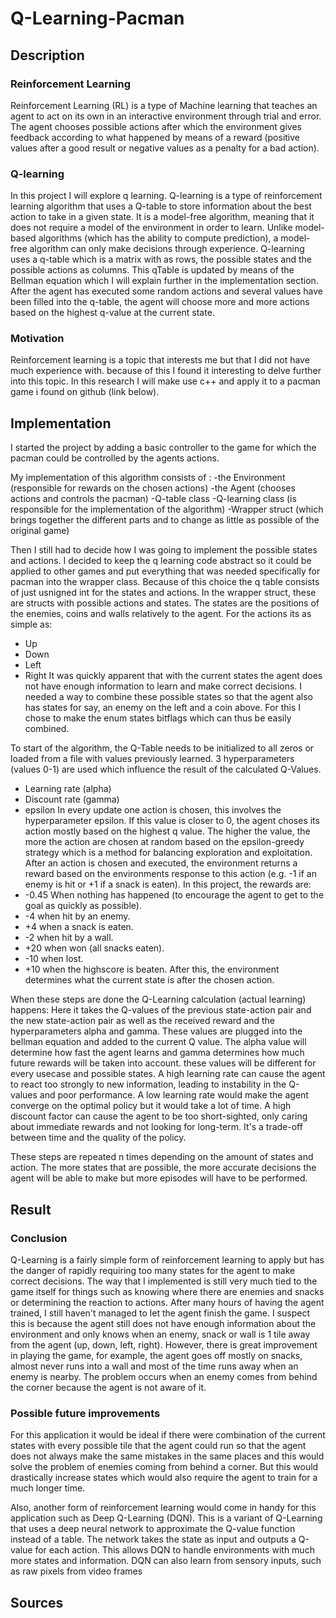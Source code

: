 # Q-Learning-Pacman


## Description

### Reinforcement Learning

Reinforcement Learning (RL) is a type of Machine learning that teaches an agent to act on its own in an interactive environment through trial and error.
The agent chooses possible actions after which the environment gives feedback according to what happened by means of a reward (positive values after a good result or negative values as a penalty for a bad action).

### Q-learning

In this project I will explore q learning.
Q-learning is a type of reinforcement learning algorithm that uses a Q-table to store information about the best action to take in a given state. 
It is a model-free algorithm, meaning that it does not require a model of the environment in order to learn.
Unlike model-based algorithms (which has the ability to compute prediction), a model-free algorithm can only make decisions through experience.
Q-learning uses a q-table which is a matrix with as rows, the possible states and the possible actions as columns.
This qTable is updated by means of the Bellman equation which I will explain further in the implementation section.
After the agent has executed some random actions and several values have been filled into the q-table, the agent will choose more and more actions based on the highest q-value at the current state.

### Motivation

Reinforcement learning is a topic that interests me but that I did not have much experience with. 
because of this I found it interesting to delve further into this topic.
In this research I will make use c++ and apply it to a pacman game i found on github (link below).

## Implementation

I started the project by adding a basic controller to the game for which the pacman could be controlled by the agents actions.

My implementation of this algorithm consists of :
-the Environment (responsible for rewards on the chosen actions)
-the Agent (chooses actions and controls the pacman)
-Q-table class
-Q-learning class (is responsible for the implementation of the algorithm)
-Wrapper struct (which brings together the different parts and to change as little as possible of the original game)

Then I still had to decide how I was going to implement the possible states and actions.
I decided to keep the q learning code abstract so it could be applied to other games and put everything that was needed specifically for pacman into the wrapper class.
Because of this choice the q table consists of just usnigned int for the states and actions.
In the wrapper struct, these are structs with possible actions and states.
The states are the positions of the enemies, coins and walls relatively to the agent.
For the actions its as simple as:
* Up
* Down
* Left
* Right
It was quickly apparent that with the current states the agent does not have enough information to learn and make correct decisions.
I needed a way to combine these possible states so that the agent also has states for say, an enemy on the left and a coin above.
For this I chose to make the enum states bitflags which can thus be easily combined.

To start of the algorithm, the Q-Table needs to be initialized to all zeros or loaded from a file with values previously learned.
3 hyperparameters (values 0-1) are used which influence the result of the calculated Q-Values.
* Learning rate (alpha)
* Discount rate (gamma)
* epsilon
In every update one action is chosen, this involves the hyperparameter epsilon.
If this value is closer to 0, the agent choses its action mostly based on the highest q value.
The higher the value, the more the action are chosen at random based on the epsilon-greedy strategy which is a method for balancing exploration and exploitation.
After an action is chosen and executed, the environment returns a reward based on the environments response to this action (e.g. -1 if an enemy is hit or +1 if a snack is eaten).
In this project, the rewards are:
* -0.45 When nothing has happened (to encourage the agent to get to the goal as quickly as possible).
* -4 when hit by an enemy.
* +4 when a snack is eaten.
* -2 when hit by a wall.
* +20 when won (all snacks eaten).
* -10 when lost.
* +10 when the highscore is beaten.
After this, the environment determines what the current state is after the chosen action.

When these steps are done the Q-Learning calculation (actual learning) happens:
Here it takes the Q-values of the previous state-action pair and the new state-action pair as well as the received reward and the hyperparameters alpha and gamma.
These values are plugged into the bellman equation and added to the current Q value.
The alpha value will determine how fast the agent learns and gamma determines how much future rewards will be taken into account.
these values will be different for every usecase and possible states.
A high learning rate can cause the agent to react too strongly to new information, leading to instability in the Q-values and poor performance.
A low learning rate would make the agent converge on the optimal policy but it would take a lot of time. 
A high discount factor can cause the agent to be too short-sighted, only caring about immediate rewards and not looking for long-term.
It's a trade-off between time and the quality of the policy.

These steps are repeated n times depending on the amount of states and action.
The more states that are possible, the more accurate decisions the agent will be able to make but more episodes will have to be performed.

## Result

### Conclusion
Q-Learning is a fairly simple form of reinforcement learning to apply but has the danger of rapidly requiring too many states for the agent to make correct decisions.
The way that I implemented is still very much tied to the game itself for things such as knowing where there are enemies and snacks or determining the reaction to actions.
After many hours of having the agent trained, I still haven't managed to let the agent finish the game. 
I suspect this is because the agent still does not have enough information about the environment and only knows when an enemy, snack or wall is 1 tile away from the agent (up, down, left, right).
However, there is great improvement in playing the game, for example, the agent goes off mostly on snacks, almost never runs into a wall and most of the time runs away when an enemy is nearby.
The problem occurs when an enemy comes from behind the corner because the agent is not aware of it.

### Possible future improvements
For this application it would be ideal if there were combination of the current states with every possible tile that the agent could run
so that the agent does not always make the same mistakes in the same places and this would solve the problem of enemies coming from behind a corner.
But this would drastically increase states which would also require the agent to train for a much longer time.

Also, another form of reinforcement learning would come in handy for this application such as Deep Q-Learning (DQN).
This is a variant of Q-Learning that uses a deep neural network to approximate the Q-value function instead of a table.
The network takes the state as input and outputs a Q-value for each action. This allows DQN to handle environments with much more states and information.
DQN can also learn from sensory inputs, such as raw pixels from video frames

## Sources

